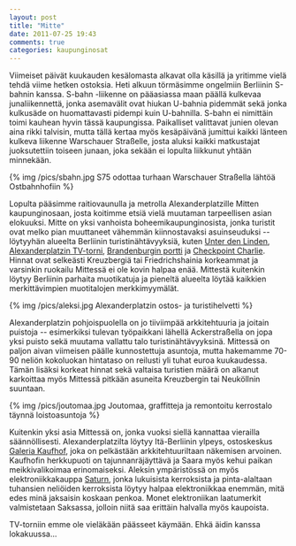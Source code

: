 ```yaml
---
layout: post
title: "Mitte"
date: 2011-07-25 19:43
comments: true
categories: kaupunginosat
---
```


Viimeiset päivät kuukauden kesälomasta alkavat olla käsillä ja yritimme vielä
tehdä viime hetken ostoksia. Heti alkuun törmäsimme ongelmiin Berliinin S-bahnin
kanssa. S-bahn -liikenne on pääasiassa maan päällä kulkevaa junaliikennettä,
jonka asemavälit ovat hiukan U-bahnia pidemmät sekä jonka kulkusäde on
huomattavasti pidempi kuin U-bahnilla. S-bahn ei nimittäin toimi kauhean hyvin
tässä kaupungissa. Paikalliset valittavat junien olevan aina rikki talvisin,
mutta tällä kertaa myös kesäpäivänä jumittui kaikki länteen kulkeva liikenne
Warschauer Straßelle, josta aluksi kaikki matkustajat juoksutettiin toiseen
junaan, joka sekään ei lopulta liikkunut yhtään minnekään.

{% img /pics/sbahn.jpg S75 odottaa turhaan Warschauer Straßella lähtöä Ostbahnhofiin %}

Lopulta pääsimme raitiovaunulla ja metrolla Alexanderplatzille Mitten kaupunginosaan,
josta koitimme etsiä vielä muutaman tarpeellisen asian elokuuksi. Mitte on yksi vanhoista
boheemikaupunginosista, jonka turistit ovat melko pian muuttaneet vähemmän kiinnostavaksi
asuinseuduksi -- löytyyhän alueelta Berliinin turistinähtävyyksiä, kuten [Unter den Linden](http://en.wikipedia.org/wiki/Unter_den_Linden), 
[Alexanderplatzin TV-torni](http://en.wikipedia.org/wiki/Fernsehturm_Berlin), 
[Brandenburgin portti](http://en.wikipedia.org/wiki/Brandenburg_Gate) ja 
[Checkpoint Charlie](http://en.wikipedia.org/wiki/Checkpoint_Charlie). 
Hinnat ovat selkeästi Kreuzbergiä tai Friedrichshainia korkeammat ja
varsinkin ruokailu Mittessä ei ole kovin halpaa enää. Mittestä kuitenkin löytyy
Berliinin parhaita muotikatuja ja pieneltä alueelta löytää kaikkien
merkittävimpien muotitalojen merkkimyymälät.

{% img /pics/aleksi.jpg Alexanderplatzin ostos- ja turistihelvetti %}

Alexanderplatzin pohjoispuolella on jo tiiviimpää arkkitehtuuria ja joitain puistoja --
esimerkiksi tulevan työpaikkani lähellä Ackerstraßella on jopa yksi puisto sekä muutama
vallattu talo turistinähtävyyksinä. Mittessä on paljon aivan viimeisen päälle kunnostettuja
asuntoja, mutta hakemamme 70-90 neliön kokoluokan hintataso on reilusti yli tuhat euroa
kuukaudessa. Tämän lisäksi korkeat hinnat sekä valtaisa turistien määrä on alkanut
karkoittaa myös Mittessä pitkään asuneita Kreuzbergin tai Neuköllnin suuntaan.

{% img /pics/joutomaa.jpg Joutomaa, graffitteja ja remontoitu kerrostalo täynnä loistoasuntoja %}

Kuitenkin yksi asia Mittessä on, jonka vuoksi siellä kannattaa vierailla säännöllisesti.
Alexanderplatzilta löytyy Itä-Berliinin ylpeys, ostoskeskus 
[Galeria Kaufhof](http://www.galeria-kaufhof.de/sales/unternehmen/filialen/berlin-alexanderplatz.asp), joka on pelkästään
arkkitehtuuriltaan näkemisen arvoinen. Kaufhofin herkkupuoti on tajunnanräjäyttävä ja Saara myös kehui
paikan meikkivalikoimaa erinomaiseksi. Aleksin ympäristössä on myös elektroniikkakauppa 
[Saturn](http://www2.saturn.de/webapp/wcs/stores/servlet/main?storeId=12054&catalogId=11554&langId=-3&ok=T_HOME&uk=NONE),
jonka lukuisista kerroksista ja pinta-alaltaan tuhansien neliöiden kerroksista löytyy halpaa elektroniikkaa
enemmän, mitä edes minä jaksaisin koskaan penkoa. Monet elektroniikan laatumerkit valmistetaan Saksassa,
jolloin niitä saa erittäin halvalla myös kaupoista.

TV-torniin emme ole vieläkään päässeet käymään. Ehkä äidin kanssa lokakuussa...
